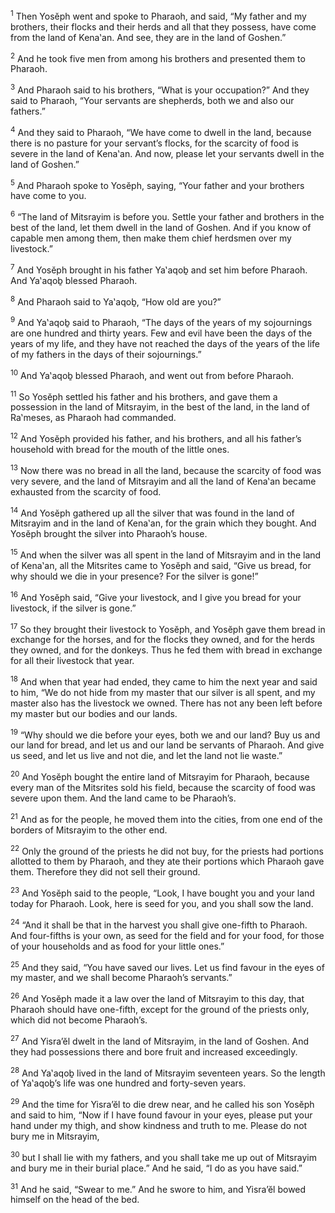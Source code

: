 <sup>1</sup> Then Yosĕph went and spoke to Pharaoh, and said, “My father and my brothers, their flocks and their herds and all that they possess, have come from the land of Kena‛an. And see, they are in the land of Goshen.”

<sup>2</sup> And he took five men from among his brothers and presented them to Pharaoh.

<sup>3</sup> And Pharaoh said to his brothers, “What is your occupation?” And they said to Pharaoh, “Your servants are shepherds, both we and also our fathers.”

<sup>4</sup> And they said to Pharaoh, “We have come to dwell in the land, because there is no pasture for your servant’s flocks, for the scarcity of food is severe in the land of Kena‛an. And now, please let your servants dwell in the land of Goshen.”

<sup>5</sup> And Pharaoh spoke to Yosĕph, saying, “Your father and your brothers have come to you.

<sup>6</sup> “The land of Mitsrayim is before you. Settle your father and brothers in the best of the land, let them dwell in the land of Goshen. And if you know of capable men among them, then make them chief herdsmen over my livestock.”

<sup>7</sup> And Yosĕph brought in his father Ya‛aqoḇ and set him before Pharaoh. And Ya‛aqoḇ blessed Pharaoh.

<sup>8</sup> And Pharaoh said to Ya‛aqoḇ, “How old are you?”

<sup>9</sup> And Ya‛aqoḇ said to Pharaoh, “The days of the years of my sojournings are one hundred and thirty years. Few and evil have been the days of the years of my life, and they have not reached the days of the years of the life of my fathers in the days of their sojournings.”

<sup>10</sup> And Ya‛aqoḇ blessed Pharaoh, and went out from before Pharaoh.

<sup>11</sup> So Yosĕph settled his father and his brothers, and gave them a possession in the land of Mitsrayim, in the best of the land, in the land of Ra‛meses, as Pharaoh had commanded.

<sup>12</sup> And Yosĕph provided his father, and his brothers, and all his father’s household with bread for the mouth of the little ones.

<sup>13</sup> Now there was no bread in all the land, because the scarcity of food was very severe, and the land of Mitsrayim and all the land of Kena‛an became exhausted from the scarcity of food.

<sup>14</sup> And Yosĕph gathered up all the silver that was found in the land of Mitsrayim and in the land of Kena‛an, for the grain which they bought. And Yosĕph brought the silver into Pharaoh’s house.

<sup>15</sup> And when the silver was all spent in the land of Mitsrayim and in the land of Kena‛an, all the Mitsrites came to Yosĕph and said, “Give us bread, for why should we die in your presence? For the silver is gone!”

<sup>16</sup> And Yosĕph said, “Give your livestock, and I give you bread for your livestock, if the silver is gone.”

<sup>17</sup> So they brought their livestock to Yosĕph, and Yosĕph gave them bread in exchange for the horses, and for the flocks they owned, and for the herds they owned, and for the donkeys. Thus he fed them with bread in exchange for all their livestock that year.

<sup>18</sup> And when that year had ended, they came to him the next year and said to him, “We do not hide from my master that our silver is all spent, and my master also has the livestock we owned. There has not any been left before my master but our bodies and our lands.

<sup>19</sup> “Why should we die before your eyes, both we and our land? Buy us and our land for bread, and let us and our land be servants of Pharaoh. And give us seed, and let us live and not die, and let the land not lie waste.”

<sup>20</sup> And Yosĕph bought the entire land of Mitsrayim for Pharaoh, because every man of the Mitsrites sold his field, because the scarcity of food was severe upon them. And the land came to be Pharaoh’s.

<sup>21</sup> And as for the people, he moved them into the cities, from one end of the borders of Mitsrayim to the other end.

<sup>22</sup> Only the ground of the priests he did not buy, for the priests had portions allotted to them by Pharaoh, and they ate their portions which Pharaoh gave them. Therefore they did not sell their ground.

<sup>23</sup> And Yosĕph said to the people, “Look, I have bought you and your land today for Pharaoh. Look, here is seed for you, and you shall sow the land.

<sup>24</sup> “And it shall be that in the harvest you shall give one-fifth to Pharaoh. And four-fifths is your own, as seed for the field and for your food, for those of your households and as food for your little ones.”

<sup>25</sup> And they said, “You have saved our lives. Let us find favour in the eyes of my master, and we shall become Pharaoh’s servants.”

<sup>26</sup> And Yosĕph made it a law over the land of Mitsrayim to this day, that Pharaoh should have one-fifth, except for the ground of the priests only, which did not become Pharaoh’s.

<sup>27</sup> And Yisra’ĕl dwelt in the land of Mitsrayim, in the land of Goshen. And they had possessions there and bore fruit and increased exceedingly.

<sup>28</sup> And Ya‛aqoḇ lived in the land of Mitsrayim seventeen years. So the length of Ya‛aqoḇ’s life was one hundred and forty-seven years.

<sup>29</sup> And the time for Yisra’ĕl to die drew near, and he called his son Yosĕph and said to him, “Now if I have found favour in your eyes, please put your hand under my thigh, and show kindness and truth to me. Please do not bury me in Mitsrayim,

<sup>30</sup> but I shall lie with my fathers, and you shall take me up out of Mitsrayim and bury me in their burial place.” And he said, “I do as you have said.”

<sup>31</sup> And he said, “Swear to me.” And he swore to him, and Yisra’ĕl bowed himself on the head of the bed.

